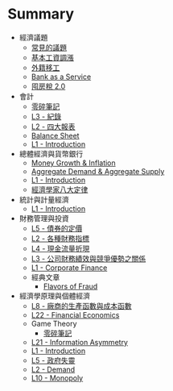# Summary

- 經濟議題
  - [常見的議題](<././經濟議題/常見的議題.md>)
  - [基本工資調漲](<././經濟議題/基本工資調漲.md>)
  - [外籍移工](<././經濟議題/外籍移工.md>)
  - [Bank as a Service](<././經濟議題/Bank as a Service.md>)
  - [囤房稅 2.0](<././經濟議題/囤房稅 2.0.md>)
- 會計
  - [零碎筆記](<././會計/零碎筆記.md>)
  - [L3 - 紀錄](<././會計/L3 - 紀錄.md>)
  - [L2 - 四大報表](<././會計/L2 - 四大報表.md>)
  - [Balance Sheet](<././會計/Balance Sheet.md>)
  - [L1 - Introduction](<././會計/L1 - Introduction.md>)
- 總體經濟與貨幣銀行
  - [Money Growth & Inflation](<././總體經濟與貨幣銀行/Money Growth & Inflation.md>)
  - [Aggregate Demand & Aggregate Supply](<././總體經濟與貨幣銀行/Aggregate Demand & Aggregate Supply.md>)
  - [L1 - Introduction](<././總體經濟與貨幣銀行/L1 - Introduction.md>)
  - [經濟學家八大定律](<././經濟學家八大定律.md>)
- 統計與計量經濟
  - [L1 - Introduction](<././統計與計量經濟/L1 - Introduction.md>)
- 財務管理與投資
  - [L5 - 債券的定價](<././財務管理與投資/L5 - 債券的定價.md>)
  - [L2 - 各種財務指標](<././財務管理與投資/L2 - 各種財務指標.md>)
  - [L4 - 現金流量折現](<././財務管理與投資/L4 - 現金流量折現.md>)
  - [L3 - 公司財務績效與競爭優勢之關係](<././財務管理與投資/L3 - 公司財務績效與競爭優勢之關係.md>)
  - [L1 - Corporate Finance](<././財務管理與投資/L1 - Corporate Finance.md>)
  - 經典文章
    - [Flavors of Fraud](<././財務管理與投資/經典文章/Flavors of Fraud.md>)
- 經濟學原理與個體經濟
  - [L8 - 廠商的生產函數與成本函數](<././經濟學原理與個體經濟/L8 - 廠商的生產函數與成本函數.md>)
  - [L22 - Financial Economics](<././經濟學原理與個體經濟/L22 - Financial Economics.md>)
  - Game Theory
    - [零碎筆記](<././經濟學原理與個體經濟/Game Theory/零碎筆記.md>)
  - [L21 - Information Asymmetry](<././經濟學原理與個體經濟/L21 - Information Asymmetry.md>)
  - [L1 - Introduction](<././經濟學原理與個體經濟/L1 - Introduction.md>)
  - [L5 - 政府失靈](<././經濟學原理與個體經濟/L5 - 政府失靈.md>)
  - [L2 - Demand](<././經濟學原理與個體經濟/L2 - Demand.md>)
  - [L10 - Monopoly](<././經濟學原理與個體經濟/L10 - Monopoly.md>)

